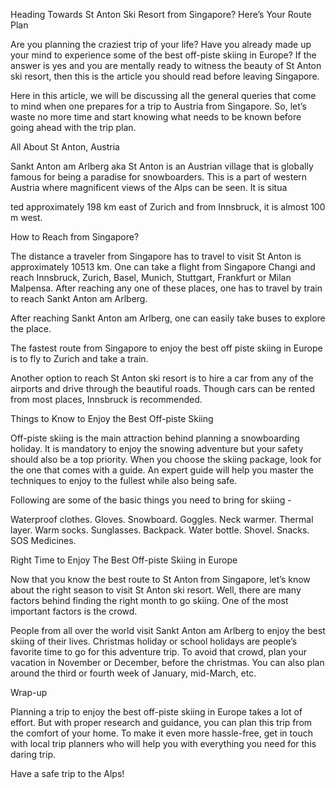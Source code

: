 Heading Towards St Anton Ski Resort from Singapore? Here’s Your Route Plan

Are you planning the craziest trip of your life? Have you already made up your mind to experience some of the best off-piste skiing in Europe? If the answer is yes and you are mentally ready to witness the beauty of St Anton ski resort, then this is the article you should read before leaving Singapore. 

Here in this article, we will be discussing all the general queries that come to mind when one prepares for a trip to Austria from Singapore. So, let’s waste no more time and start knowing what needs to be known before going ahead with the trip plan.

All About St Anton, Austria

Sankt Anton am Arlberg aka St Anton is an Austrian village that is globally famous for being a paradise for snowboarders. This is a part of western Austria where magnificent views of the Alps can be seen. It is situa

ted approximately 198 km east of Zurich and from Innsbruck, it is almost 100 m west.


How to Reach from Singapore?

The distance a traveler from Singapore has to travel to visit St Anton is approximately 10513 km. One can take a flight from Singapore Changi and reach Innsbruck, Zurich, Basel, Munich, Stuttgart, Frankfurt or Milan Malpensa. After reaching any one of these places, one has to travel by train to reach Sankt Anton am Arlberg.

After reaching Sankt Anton am Arlberg, one can easily take buses to explore the place. 

The fastest route from Singapore to enjoy the best off piste skiing in Europe is to fly to Zurich and take a train.

Another option to reach St Anton ski resort is to hire a car from any of the airports and drive through the beautiful roads. Though cars can be rented from most places, Innsbruck is recommended.

Things to Know to Enjoy the Best Off-piste Skiing

Off-piste skiing is the main attraction behind planning a snowboarding holiday. It is mandatory to enjoy the snowing adventure but your safety should also be a top priority. When you choose the skiing package, look for the one that comes with a guide. An expert guide will help you master the techniques to enjoy to the fullest while also being safe.

Following are some of the basic things you need to bring for skiing -

Waterproof clothes.
Gloves.
Snowboard.
Goggles.
Neck warmer.
Thermal layer.
Warm socks.
Sunglasses.
Backpack.
Water bottle.
Shovel.
Snacks.
SOS Medicines.

Right Time to Enjoy The Best Off-piste Skiing in Europe

Now that you know the best route to St Anton from Singapore, let’s know about the right season to visit St Anton ski resort. Well, there are many factors behind finding the right month to go skiing. One of the most important factors is the crowd. 

People from all over the world visit Sankt Anton am Arlberg to enjoy the best skiing of their lives. Christmas holiday or school holidays are people’s favorite time to go for this adventure trip. To avoid that crowd, plan your vacation in November or December, before the christmas. You can also plan around the third or fourth week of January, mid-March, etc.


Wrap-up

Planning a trip to enjoy the best off-piste skiing in Europe takes a lot of effort. But with proper research and guidance, you can plan this trip from the comfort of your home. To make it even more hassle-free, get in touch with local trip planners who will help you with everything you need for this daring trip. 

Have a safe trip to the Alps!
